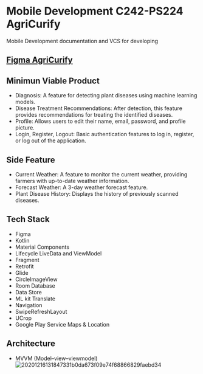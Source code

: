# Mobile Development C242-PS224 AgriCurify

Mobile Development documentation and VCS for developing

## [Figma AgriCurify](https://www.figma.com/proto/ylagtU3GLnd2ogSTRtRYtu/AgriCurify?node-id=175-4656&node-type=canvas&t=Uru1RwPy2NzR1LHB-0&scaling=scale-down&content-scaling=fixed&page-id=0%3A1&starting-point-node-id=175%3A4656)

## Minimun Viable Product
- Diagnosis: A feature for detecting plant diseases using machine learning models.
- Disease Treatment Recommendations: After detection, this feature provides recommendations for treating the identified diseases.
- Profile: Allows users to edit their name, email, password, and profile picture.
- Login, Register, Logout: Basic authentication features to log in, register, or log out of the application.

## Side Feature
- Current Weather: A feature to monitor the current weather, providing farmers with up-to-date weather information.
- Forecast Weather: A 3-day weather forecast feature.
- Plant Disease History: Displays the history of previously scanned diseases.

  
## Tech Stack
- Figma
- Kotlin
- Material Components
- Lifecycle LiveData and ViewModel
- Fragment
- Retrofit
- Glide
- CircleImageView
- Room Database
- Data Store
- ML kit Translate
- Navigation
- SwipeRefreshLayout
- UCrop
- Google Play Service Maps & Location

## Architecture
* MVVM (Model–view–viewmodel)
 ![20201216131847331b0da673f09e74f68866829faebd34](https://github.com/user-attachments/assets/608dd0f6-f7bc-4357-9c79-cff282110aeb)


